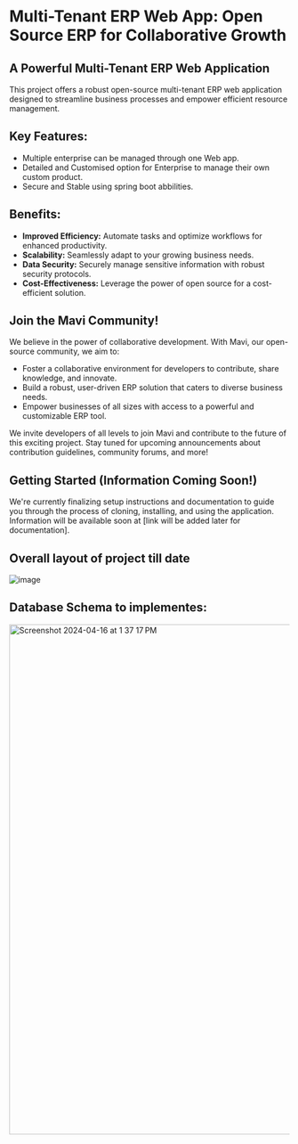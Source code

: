 # Multi-Tenant ERP Web App: Open Source ERP for Collaborative Growth

## A Powerful Multi-Tenant ERP Web Application

This project offers a robust open-source multi-tenant ERP web application designed to streamline business processes and empower efficient resource management. 

## Key Features:

* Multiple enterprise can be managed through one Web app.
* Detailed and Customised option for Enterprise to manage their own custom product.
* Secure and Stable using spring boot abbilities.

## Benefits:

* **Improved Efficiency:** Automate tasks and optimize workflows for enhanced productivity.
* **Scalability:** Seamlessly adapt to your growing business needs.
* **Data Security:** Securely manage sensitive information with robust security protocols.
* **Cost-Effectiveness:** Leverage the power of open source for a cost-efficient solution.

## Join the Mavi Community!

We believe in the power of collaborative development. With Mavi, our open-source community, we aim to:

* Foster a collaborative environment for developers to contribute, share knowledge, and innovate.
* Build a robust, user-driven ERP solution that caters to diverse business needs.
* Empower businesses of all sizes with access to a powerful and customizable ERP tool.

We invite developers of all levels to join Mavi and contribute to the future of this exciting project. Stay tuned for upcoming announcements about contribution guidelines, community forums, and more!

## Getting Started (Information Coming Soon!)

We're currently finalizing setup instructions and documentation to guide you through the process of cloning, installing, and using the application. Information will be available soon at [link will be added later for documentation].

## Overall layout of project till date

![image](https://github.com/vishnurchityala/ERP/assets/103362352/7becd0e8-0370-4079-81fe-bc6992e26f29)

## Database Schema to implementes:

<img width="916" alt="Screenshot 2024-04-16 at 1 37 17 PM" src="https://github.com/mavicompanion/ERP/assets/163174694/d24088df-b947-4e71-98a3-495ea897b5c8">

